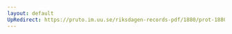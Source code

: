 ```yaml
---
layout: default
UpRedirect: https://pruto.im.uu.se/riksdagen-records-pdf/1880/prot-1880--ak--053/prot-1880--ak--053_016.pdf
---
```

